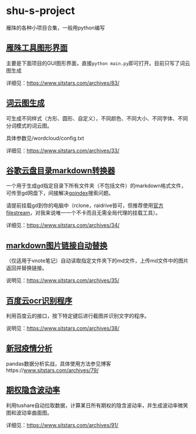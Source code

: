 ﻿# shu-s-project

雁陎的各种小项目合集，一般用python编写

## [雁陎工具图形界面](https://github.com/caly5144/shu-s-project/tree/master/gui)

主要是下面项目的GUI图形界面，直接`python main.py`即可打开。目前只写了词云图生成

详细见：https://www.sitstars.com/archives/83/

## [词云图生成](https://github.com/caly5144/shu-s-project/tree/master/wordcloud)

可生成不同样式（方形、圆形、自定义），不同颜色、不同大小、不同字体、不同分词模式的词云图。

具体参数见/wordcloud/config.txt

详细见：https://www.sitstars.com/archives/33/

## [谷歌云盘目录markdown转换器](https://github.com/caly5144/shu-s-project/tree/master/gdindex)

一个用于生成gd指定目录下所有文件夹（不包括文件）的markdown格式文件，可传至gd网盘下，间接解决[goindex](https://github.com/donwa/goindex)搜索问题。

请提前挂载gd到你的电脑中（rclone，raidrive皆可，但推荐使用[官方filestream](https://dl.google.com/drive-file-stream/googledrivefilestream.exe)，对我来说唯一一个不卡而且无需全局代理的挂载工具）。

详细见：https://www.sitstars.com/archives/34/

## [markdown图片链接自动替换](https://github.com/caly5144/shu-s-project/tree/master/markdown%E5%9B%BE%E7%89%87%E9%93%BE%E6%8E%A5%E6%9B%BF%E6%8D%A2)

（仅适用于vnote笔记）自动读取指定文件夹下的md文件，上传md文件中的图片返回并替换链接。

说明见：https://www.sitstars.com/archives/35/

## [百度云ocr识别程序](https://github.com/caly5144/shu-s-project/tree/master/baidu_ocr)

利用百度云的接口，按下特定键后进行截图并识别文字的程序。

说明见：https://www.sitstars.com/archives/38/

## [新冠疫情分析](https://github.com/caly5144/shu-s-project/tree/master/covid)

pandas数据分析实战，具体使用方法参见博客https://www.sitstars.com/archives/79/

## [期权隐含波动率](https://github.com/caly5144/shu-s-project/tree/master/options)

利用tushare自动拉取数据，计算某日所有期权的隐含波动率，并生成波动率微笑图和波动率曲面图。

详细见：https://www.sitstars.com/archives/91/
